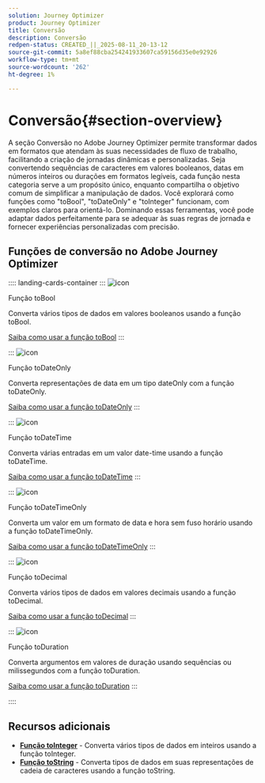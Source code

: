 ```yaml
---
solution: Journey Optimizer
product: Journey Optimizer
title: Conversão
description: Conversão
redpen-status: CREATED_||_2025-08-11_20-13-12
source-git-commit: 5a8ef88cba254241933607ca59156d35e0e92926
workflow-type: tm+mt
source-wordcount: '262'
ht-degree: 1%

---
```



# Conversão{#section-overview}

A seção Conversão no Adobe Journey Optimizer permite transformar dados em formatos que atendam às suas necessidades de fluxo de trabalho, facilitando a criação de jornadas dinâmicas e personalizadas. Seja convertendo sequências de caracteres em valores booleanos, datas em números inteiros ou durações em formatos legíveis, cada função nesta categoria serve a um propósito único, enquanto compartilha o objetivo comum de simplificar a manipulação de dados. Você explorará como funções como &quot;toBool&quot;, &quot;toDateOnly&quot; e &quot;toInteger&quot; funcionam, com exemplos claros para orientá-lo. Dominando essas ferramentas, você pode adaptar dados perfeitamente para se adequar às suas regras de jornada e fornecer experiências personalizadas com precisão.

## Funções de conversão no Adobe Journey Optimizer

:::: landing-cards-container
:::
![icon](https://cdn.experienceleague.adobe.com/icons/code-branch.svg?lang=pt-BR)

Função toBool

Converta vários tipos de dados em valores booleanos usando a função toBool.

[Saiba como usar a função toBool](../using/building-journeys/functions/functiontobool.md)
:::

:::
![icon](https://cdn.experienceleague.adobe.com/icons/code-branch.svg?lang=pt-BR)

Função toDateOnly

Converta representações de data em um tipo dateOnly com a função toDateOnly.

[Saiba como usar a função toDateOnly](../using/building-journeys/functions/functiontodateonly.md)
:::

:::
![icon](https://cdn.experienceleague.adobe.com/icons/code-branch.svg?lang=pt-BR)

Função toDateTime

Converta várias entradas em um valor date-time usando a função toDateTime.

[Saiba como usar a função toDateTime](../using/building-journeys/functions/functiontodatetime.md)
:::

:::
![icon](https://cdn.experienceleague.adobe.com/icons/code-branch.svg?lang=pt-BR)

Função toDateTimeOnly

Converta um valor em um formato de data e hora sem fuso horário usando a função toDateTimeOnly.

[Saiba como usar a função toDateTimeOnly](../using/building-journeys/functions/functiontodatetimeonly.md)
:::

:::
![icon](https://cdn.experienceleague.adobe.com/icons/code-branch.svg?lang=pt-BR)

Função toDecimal

Converta vários tipos de dados em valores decimais usando a função toDecimal.

[Saiba como usar a função toDecimal](../using/building-journeys/functions/functiontodecimal.md)
:::

:::
![icon](https://cdn.experienceleague.adobe.com/icons/code-branch.svg?lang=pt-BR)

Função toDuration

Converta argumentos em valores de duração usando sequências ou milissegundos com a função toDuration.

[Saiba como usar a função toDuration](../using/building-journeys/functions/functiontoduration.md)
:::

::::


## Recursos adicionais

- **[Função toInteger](../using/building-journeys/functions/functiontointeger.md)** - Converta vários tipos de dados em inteiros usando a função toInteger.
- **[Função toString](../using/building-journeys/functions/functiontostring.md)** - Converta tipos de dados em suas representações de cadeia de caracteres usando a função toString.
